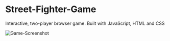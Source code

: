 # Street-Fighter-Game
Interactive, two-player browser game. Built with JavaScript, HTML and CSS

![Game-Screenshot](https://user-images.githubusercontent.com/88219342/187537033-2975f891-895e-45a0-84f2-0f0dd58c9cd7.png)

